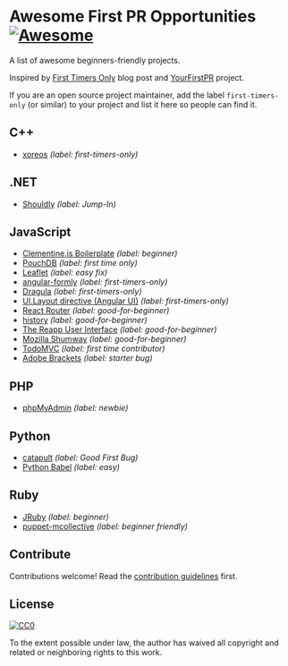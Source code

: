 # Awesome First PR Opportunities [![Awesome](https://cdn.rawgit.com/sindresorhus/awesome/d7305f38d29fed78fa85652e3a63e154dd8e8829/media/badge.svg)](https://github.com/sindresorhus/awesome)

A list of awesome beginners-friendly projects.

Inspired by [First Timers Only](https://medium.com/@kentcdodds/first-timers-only-78281ea47455#.vsu847e81) blog post and [YourFirstPR](http://yourfirstpr.github.io/) project.

If you are an open source project maintainer, add the label `first-timers-only` (or similar) to your project and list it here so people can find it.

## C++

- [xoreos](https://github.com/xoreos/xoreos/labels/first-timers-only) _(label: first-timers-only)_

## .NET

- [Shouldly](https://github.com/shouldly/shouldly/labels/Jump-In) _(label: Jump-In)_

## JavaScript

- [Clementine.js Boilerplate](https://github.com/johnstonbl01/clementinejs/labels/beginner) _(label: beginner)_
- [PouchDB](https://github.com/pouchdb/pouchdb/labels/first%20timers%20only) _(label: first time only)_
- [Leaflet](https://github.com/Leaflet/Leaflet/labels/easy%20fix) _(label: easy fix)_
- [angular-formly](https://github.com/formly-js/angular-formly/labels/first-timers-only) _(label: first-timers-only)_
- [Dragula](https://github.com/bevacqua/dragula/labels/first-timers-only) _(label: first-timers-only)_
- [UI.Layout directive (Angular UI)](https://github.com/angular-ui/ui-layout/labels/first-timers-only) _(label: first-timers-only)_
- [React Router](https://github.com/rackt/react-router/labels/good-for-beginner) _(label: good-for-beginner)_
- [history](https://github.com/rackt/history/labels/good-for-beginner) _(label: good-for-beginner)_
- [The Reapp User Interface](https://github.com/reapp/reapp-ui/labels/good-for-beginner) _(label: good-for-beginner)_
- [Mozilla Shumway](https://github.com/mozilla/shumway/labels/good-for-beginner) _(label: good-for-beginner)_
- [TodoMVC](https://github.com/tastejs/todomvc/labels/first%20time%20contributor) _(label: first time contributor)_
- [Adobe Brackets](https://github.com/adobe/brackets/issues?q=is%3Aopen+is%3Aissue+label%3A%22starter+bug%22) _(label: starter bug)_

## PHP

- [phpMyAdmin](https://github.com/phpmyadmin/phpmyadmin/labels/newbie) _(label: newbie)_

## Python

- [catapult](https://github.com/catapult-project/catapult/labels/Good%20First%20Bug) _(label: Good First Bug)_
- [Python Babel](https://github.com/python-babel/babel/labels/easy) _(label: easy)_

## Ruby

- [JRuby](https://github.com/jruby/jruby/labels/beginner) _(label: beginner)_
- [puppet-mcollective](https://github.com/puppet-community/puppet-mcollective/labels/beginner%20friendly) _(label: beginner friendly)_

## Contribute

Contributions welcome! Read the [contribution guidelines](CONTRIBUTING.md) first.

## License

[![CC0](http://i.creativecommons.org/p/zero/1.0/88x31.png)](http://creativecommons.org/publicdomain/zero/1.0/)

To the extent possible under law, the author has waived all copyright and related or neighboring rights to this work.
